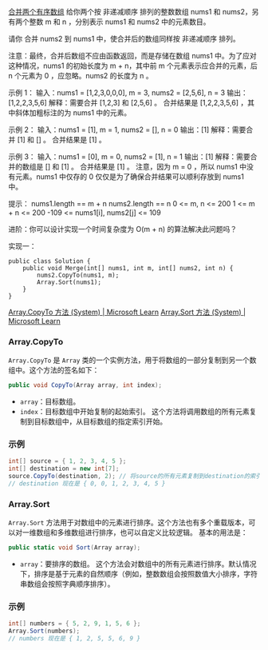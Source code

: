 [合并两个有序数组](file:///G:/%E5%8A%9B%E6%89%A3/%E5%8A%9B%E6%89%A3/%E5%8A%9B%E6%89%A3/%E5%90%88%E5%B9%B6%E4%B8%A4%E4%B8%AA%E6%9C%89%E5%BA%8F%E6%95%B0%E7%BB%84.cs)
给你两个按 非递减顺序 排列的整数数组 nums1 和 nums2，另有两个整数 m 和 n ，分别表示 nums1 和 nums2 中的元素数目。

请你 合并 nums2 到 nums1 中，使合并后的数组同样按 非递减顺序 排列。

注意：最终，合并后数组不应由函数返回，而是存储在数组 nums1 中。为了应对这种情况，nums1 的初始长度为 m + n，其中前 m 个元素表示应合并的元素，后 n 个元素为 0 ，应忽略。nums2 的长度为 n 。

示例 1：
输入：nums1 = [1,2,3,0,0,0], m = 3, nums2 = [2,5,6], n = 3
输出：[1,2,2,3,5,6]
解释：需要合并 [1,2,3] 和 [2,5,6] 。
合并结果是 [1,2,2,3,5,6] ，其中斜体加粗标注的为 nums1 中的元素。

示例 2：
输入：nums1 = [1], m = 1, nums2 = [], n = 0
输出：[1]
解释：需要合并 [1] 和 [] 。
合并结果是 [1] 。

示例 3：
输入：nums1 = [0], m = 0, nums2 = [1], n = 1
输出：[1]
解释：需要合并的数组是 [] 和 [1] 。
合并结果是 [1] 。
注意，因为 m = 0 ，所以 nums1 中没有元素。nums1 中仅存的 0 仅仅是为了确保合并结果可以顺利存放到 nums1 中。
 
提示：
nums1.length == m + n
nums2.length == n
0 <= m, n <= 200
1 <= m + n <= 200
-109 <= nums1[i], nums2[j] <= 109
 
进阶：你可以设计实现一个时间复杂度为 O(m + n) 的算法解决此问题吗？

实现一：
```
public class Solution {
    public void Merge(int[] nums1, int m, int[] nums2, int n) {
        nums2.CopyTo(nums1, m);
        Array.Sort(nums1);
    }
}
```
[Array.CopyTo 方法 (System) | Microsoft Learn](https://learn.microsoft.com/zh-cn/dotnet/api/system.array.copyto?view=net-8.0)
[Array.Sort 方法 (System) | Microsoft Learn](https://learn.microsoft.com/zh-cn/dotnet/api/system.array.sort?view=net-8.0)
### Array.CopyTo
`Array.CopyTo` 是 `Array` 类的一个实例方法，用于将数组的一部分复制到另一个数组中。这个方法的签名如下：
```csharp
public void CopyTo(Array array, int index);
```
- `array`：目标数组。
- `index`：目标数组中开始复制的起始索引。
这个方法将调用数组的所有元素复制到目标数组中，从目标数组的指定索引开始。
### 示例
```csharp
int[] source = { 1, 2, 3, 4, 5 };
int[] destination = new int[7];
source.CopyTo(destination, 2); // 将source的所有元素复制到destination的索引2
// destination 现在是 { 0, 0, 1, 2, 3, 4, 5 }
```

### Array.Sort
`Array.Sort` 方法用于对数组中的元素进行排序。这个方法也有多个重载版本，可以对一维数组和多维数组进行排序，也可以自定义比较逻辑。
基本的用法是：
```csharp
public static void Sort(Array array);
```
- `array`：要排序的数组。
这个方法会对数组中的所有元素进行排序。默认情况下，排序是基于元素的自然顺序（例如，整数数组会按照数值大小排序，字符串数组会按照字典顺序排序）。
### 示例
```csharp
int[] numbers = { 5, 2, 9, 1, 5, 6 };
Array.Sort(numbers);
// numbers 现在是 { 1, 2, 5, 5, 6, 9 }
```